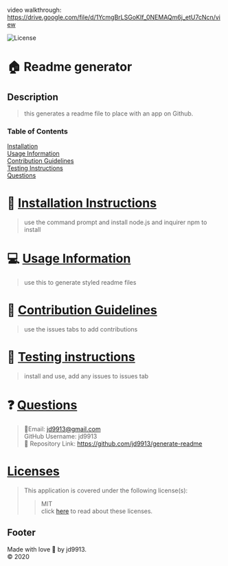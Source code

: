 video walkthrough: https://drive.google.com/file/d/1YcmgBrLSGoKIf_0NEMAQm6j_etU7cNcn/view

![License](https://img.shields.io/badge/License-MIT-blue.svg)
<br>


:house: Readme generator <br>
==

Description
--
>this generates a readme file to place with an app on Github.<br>

### Table of Contents
[Installation](#install)<br>
[Usage Information](#usage)</a><br>
[Contribution Guidelines](#contribute)<br>
[Testing Instructions](#test)<br>
[Questions](#quest)<br>

:memo: [Installation Instructions](install)
========
>use the command prompt and install node.js and inquirer npm to install

:computer: [Usage Information](usage)
===
>use this to generate styled readme files

:incoming_envelope: [Contribution Guidelines](contribute)
==
>use the issues tabs to add contributions

:notebook: [Testing instructions](test)
==
>install and use, add any issues to issues tab

:question: [Questions](quest)
==
>:email:Email: jd9913@gmail.com<br>
>GitHub Username: jd9913<br>
>:link: Repository Link: https://github.com/jd9913/generate-readme<br>

[Licenses](#license)
==
>This application is covered under the following license(s): <br>
>>MIT<br>
>>click [here](https://choosealicense.com/licenses/) to read about these licenses.

Footer
--

Made with love :gift_heart: by jd9913.<br>:copyright: 2020

        
